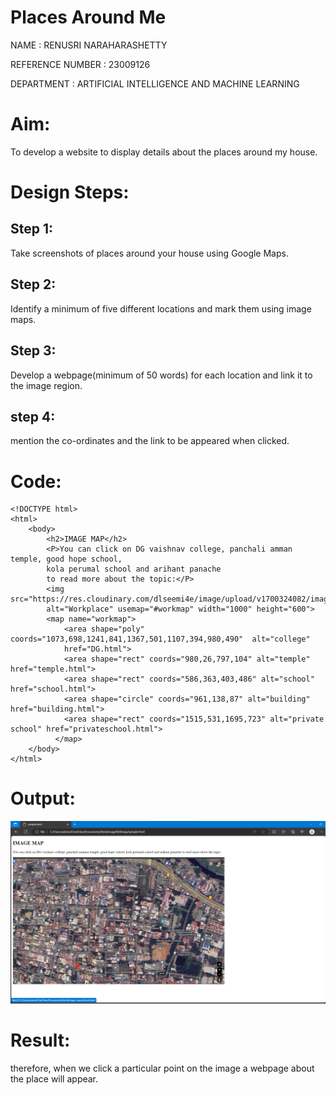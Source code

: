 # Places Around Me
NAME : RENUSRI NARAHARASHETTY

REFERENCE NUMBER : 23009126

DEPARTMENT : ARTIFICIAL INTELLIGENCE AND MACHINE LEARNING

# Aim:
To develop a website to display details about the places around my house.

# Design Steps:
## Step 1:
Take screenshots of places around your house using Google Maps.
## Step 2:
Identify a minimum of five different locations and mark them using image maps.
## Step 3:
Develop a webpage(minimum of 50 words) for each location and link it to the image region.
## step 4:
mention the co-ordinates and the link to be appeared when clicked.

# Code:
```
<!DOCTYPE html>
<html>
    <body>
        <h2>IMAGE MAP</h2>
        <P>You can click on DG vaishnav college, panchali amman temple, good hope school, 
        kola perumal school and arihant panache
        to read more about the topic:</P>
        <img src="https://res.cloudinary.com/dlseemi4e/image/upload/v1700324082/image_map_zyiqed.png" 
        alt="Workplace" usemap="#workmap" width="1000" height="600">
        <map name="workmap">
            <area shape="poly" coords="1073,698,1241,841,1367,501,1107,394,980,490"  alt="college"
            href="DG.html">
            <area shape="rect" coords="980,26,797,104" alt="temple" href="temple.html">
            <area shape="rect" coords="586,363,403,486" alt="school" href="school.html">
            <area shape="circle" coords="961,138,87" alt="building" href="building.html">
            <area shape="rect" coords="1515,531,1695,723" alt="private school" href="privateschool.html">
          </map>
    </body>
</html>
```

# Output:
![Alt text](output.png)


# Result:
therefore, when we click a particular point on the image a webpage about the place will appear.

